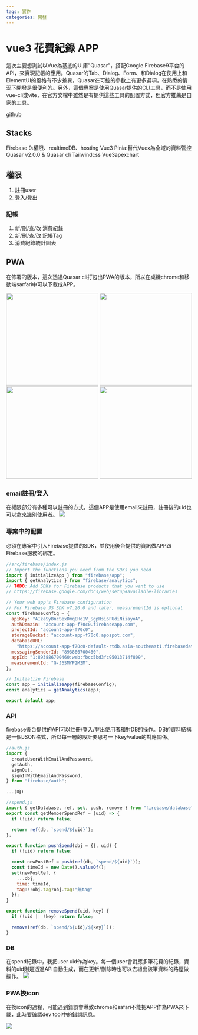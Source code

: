 ```yaml
---
tags: 實作
categories: 開發 
---
```


# vue3 花費紀錄 APP
這次主要想測試以Vue為基底的UI庫"Quasar"，搭配Google Firebase9平台的API，來實現記帳的應用。Quasar的Tab、Dialog、Form、和Dialog在使用上和ElementUI的風格有不少差異，Quasar在可控的參數上有更多選項，在熟悉的情況下開發是很便利的。另外，這個專案是使用Quasar提供的CLI工具，而不是使用vue-cli或vite，在官方文檔中雖然是有提供這些工具的配置方式，但官方推薦是自家的工具。

[github](https://github.com/lian0103/quasar-accountApp)

## Stacks
Firebase 9:權限、realtimeDB、hosting
Vue3
Pinia:替代Vuex為全域的資料管控
Quasar v2.0.0 & Quasar cli
Tailwindcss
Vue3apexchart 

## 權限
1. 註冊user
2. 登入/登出

### 記帳
1. 新/刪/查/改 消費紀錄
2. 新/刪/查/改 記帳Tag
3. 消費紀錄統計圖表

## PWA
在佈署的版本，這次透過Quasar cli打包出PWA的版本，所以在桌機chrome和移動端sarfari中可以下載成APP。
<div style='{display:"flex"}'>
    <img src="https://i.imgur.com/WA6H8s5.jpg" width="250" alt='' />
    <img src="https://i.imgur.com/eAxLq5P.jpg" width="250" alt='' />
    <img src="https://i.imgur.com/4oMvR5Z.jpg" width="250" alt='' />
    <img src="https://i.imgur.com/kWiwl2m.jpg" width="250" alt='' />
</div>


### email註冊/登入
在權限部分有多種可以註冊的方式，這個APP是使用email來註冊，註冊後的uid也可以拿來識別使用者。
![](https://i.imgur.com/mzBvQUZ.jpg)

### 專案中的配置
必須在專案中引入Firebase提供的SDK，並使用後台提供的資訊做APP跟Firebase服務的綁定。

```javascript
//src/firebase/index.js
// Import the functions you need from the SDKs you need
import { initializeApp } from "firebase/app";
import { getAnalytics } from "firebase/analytics";
// TODO: Add SDKs for Firebase products that you want to use
// https://firebase.google.com/docs/web/setup#available-libraries

// Your web app's Firebase configuration
// For Firebase JS SDK v7.20.0 and later, measurementId is optional
const firebaseConfig = {
  apiKey: "AIzaSyBncSexDmqEHo1V_SgpHsi6FUdiNiiayoA",
  authDomain: "account-app-f70c0.firebaseapp.com",
  projectId: "account-app-f70c0",
  storageBucket: "account-app-f70c0.appspot.com",
  databaseURL:
    "https://account-app-f70c0-default-rtdb.asia-southeast1.firebasedatabase.app/",
  messagingSenderId: "893886700460",
  appId: "1:893886700460:web:fbcc5bd3fc95013714f809",
  measurementId: "G-J6SMYP2MZM",
};

// Initialize Firebase
const app = initializeApp(firebaseConfig);
const analytics = getAnalytics(app);

export default app;

```

### API
firebase後台提供的API可以註冊/登入/登出使用者和對DB的操作。DB的資料結構是一個JSON格式，所以每一層的設計要思考一下key/value的對應關係。
```javascript
//auth.js
import {
  createUserWithEmailAndPassword,
  getAuth,
  signOut,
  signInWithEmailAndPassword,
} from "firebase/auth";

...(略)

//spend.js
import { getDatabase, ref, set, push, remove } from "firebase/database";
export const getMemberSpendRef = (uid) => {
  if (!uid) return false;

  return ref(db, `spend/${uid}`);
};

export function pushSpend(obj = {}, uid) {
  if (!uid) return false;

  const newPostRef = push(ref(db, `spend/${uid}`));
  const timeId = new Date().valueOf();
  set(newPostRef, {
    ...obj,
    time: timeId,
    tag:!!obj.tag?obj.tag:"無tag"
  });
}

export function removeSpend(uid, key) {
  if (!uid || !key) return false;

  remove(ref(db, `spend/${uid}/${key}`));
}
```

### DB
在spend紀錄中，我把user uid作為key。每一個user會對應多筆花費的紀錄，資料的uid則是透過API自動生成，而在更新/刪除時也可以去組出該筆資料的路徑做操作。
![](https://i.imgur.com/2Z29kaZ.jpg)


### PWA換icon
在換icon的過程，可能遇到錯誤會導致chrome和safari不能把APP作為PWA來下載，此時要確認dev tool中的錯誤訊息。

![](https://i.imgur.com/9qlFnQJ.jpg)

